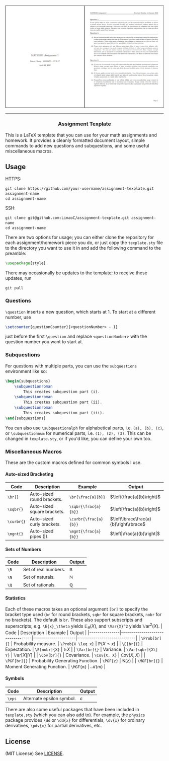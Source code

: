 ![Template Screenshot](assets/screenshot.png)

---

<h3 align="center">Assignment Texplate</h3>

This is a LaTeX template that you can use for your math assignments and homework. It provides a cleanly formatted document layout, simple commands to add new questions and subquestions, and some useful miscellaneous macros.

## Usage

HTTPS:

```
git clone https://github.com/your-username/assignment-texplate.git assignment-name
cd assignment-name
```

SSH:

```
git clone git@github.com:LimaoC/assignment-texplate.git assignment-name
cd assignment-name
```

There are two options for usage; you can either clone the repository for each assignment/homework piece you do, or just copy the `texplate.sty` file to the directory you want to use it in and add the following command to the preamble:
```tex
\usepackage{style}
```

There may occasionally be updates to the template; to receive these updates, run

```
git pull
```

### Questions
`\question` inserts a new question, which starts at 1. To start at a different number, use

```tex
\setcounter{questionCounter}{<questionNumber> - 1}
```

just before the first `\question` and replace `<questionNumber>` with the question number you want to start at.

### Subquestions

For questions with multiple parts, you can use the `subquestions` environment like so:

```tex
\begin{subquestions}
    \subquestionroman
        This creates subquestion part (i).
    \subquestionroman
        This creates subquestion part (ii).
    \subquestionroman
        This creates subquestion part (iii).
\end{subquestions}
```

You can also use `\subquestionalph` for alphabetical parts, i.e. `(a), (b), (c)`, or `\subquestionnum` for numerical parts, i.e. `(1), (2), (3)`. This can be changed in `texplate.sty`, or if you'd like, you can define your own too.

### Miscellaneous Macros

These are the custom macros defined for common symbols I use.

#### Auto-sized Bracketing
| Code       | Description                 | Example               | Output                       |
|------------|-----------------------------|-----------------------|------------------------------|
| `\br{}`    | Auto-sized round brackets.  | `\br{\frac{a}{b}}`    | $\left(\frac{a}{b}\right)$   |
| `\sqbr{}`  | Auto-sized square brackets. | `\sqbr{\frac{a}{b}}`  | $\left[\frac{a}{b}\right]$   |
| `\curbr{}` | Auto-sized curly brackets.  | `\curbr{\frac{a}{b}}` | $\left\lbrace\frac{a}{b}\right\rbrace$ |
| `\mgnt{}`  | Auto-sized pipes (\|).      | `\mgnt{\frac{a}{b}}`  | $\left\|\frac{a}{b}\right\|$ |


#### Sets of Numbers
| Code   | Description          | Output       |
|--------|----------------------|--------------|
| `\R`   | Set of real numbers. | $\mathbb{R}$ |
| `\N`   | Set of naturals.     | $\mathbb{N}$ |
| `\Q`   | Set of rationals.    | $\mathbb{Q}$ |

#### Statistics
Each of these macros takes an optional argument `[br]` to specify the bracket type used (`br` for round brackets, `sqbr` for square brackets, `nobr` for no brackets). The default is `br`. These also support subscripts and superscripts; e.g. `\E{x}_\theta` yields $\mathbb{E}_\theta(X)$, and `\Var{X}^2` yields $\mathbb{V}\text{ar}^2(X)$.
| Code          | Description                      | Example             | Output                      |
|---------------|----------------------------------|---------------------|-----------------------------|
| `\Prob[br]{}` | Probability measure.             | `\Prob{X \leq x}`   | $\mathbb{P}(X \leq x)$      |
| `\E[br]{}`    | Expectation.                     | `\E[nobr]{X}`       | $\mathbb{E}X$               |
| `\Var[br]{}`  | Variance.                        | `\Var[sqbr]{X\| Y}` | $\mathbb{V}\text{ar}[X\|Y]$ |
| `\Cov[br]{}`  | Covariance.                      | `\Cov{X, X}`        | $\mathbb{C}\text{ov}(X, X)$ |
| `\PGF[br]{}`  | Probability Generating Function. | `\PGF{z}`           | $\mathcal{G}(z)$            |
| `\MGF[br]{}`  | Moment Generating Function.      | `\MGF{m}`           | $\mathcal{M}(m)$            |

#### Symbols
| Code   | Description               | Output        |
|--------|---------------------------|---------------|
| `\eps` | Alternate epsilon symbol. | $\varepsilon$ |

There are also some useful packages that have been included in `texplate.sty` (which you can also add to). For example, the `physics` package provides `\dd` or `\dd{x}` for differentials, `\dv{x}` for ordinary derivatives, `\pdv{x}` for partial derivatives, etc.

## License
(MIT License) See [LICENSE](https://github.com/LimaoC/assignment-texplate/blob/main/LICENSE).

